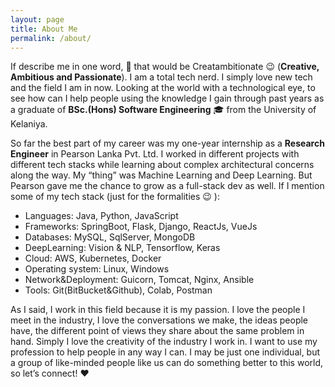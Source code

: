 ```yaml
---
layout: page
title: About Me
permalink: /about/
---
```


If describe me in one word, :thought_balloon: that would be Creatambitionate :wink: (**Creative, Ambitious and Passionate**). I am a total tech nerd. I simply love new tech and the field I am in now. Looking at the world with a technological eye, to see how can I help people using the knowledge I gain through past years as a graduate of **BSc.(Hons) Software Engineering** :mortar_board: from the University of Kelaniya.

So far the best part of my career was my one-year internship as a **Research Engineer** in Pearson Lanka Pvt. Ltd. I worked in different projects with different tech stacks while learning about complex architectural concerns along the way. My “thing” was Machine Learning and Deep Learning. But Pearson gave me the chance to grow as a full-stack dev as well. If I mention some of my tech stack (just for the formalities :wink: ):

* Languages: Java, Python, JavaScript
* Frameworks: SpringBoot, Flask, Django, ReactJs, VueJs
* Databases: MySQL, SqlServer, MongoDB
* DeepLearning: Vision & NLP, Tensorflow, Keras
* Cloud: AWS, Kubernetes, Docker
* Operating system: Linux, Windows
* Network&Deployment: Guicorn, Tomcat, Nginx, Ansible
* Tools: Git(BitBucket&Github), Colab, Postman


As I said, I work in this field because it is my passion. I love the people I meet in the industry, I love the conversations we make, the ideas people have, the different point of views they share about the same problem in hand. Simply I love the creativity of the industry I work in. I want to use my profession to help people in any way I can. I may be just one individual, but a group of like-minded people like us can do something better to this world, so let’s connect! :heart:


